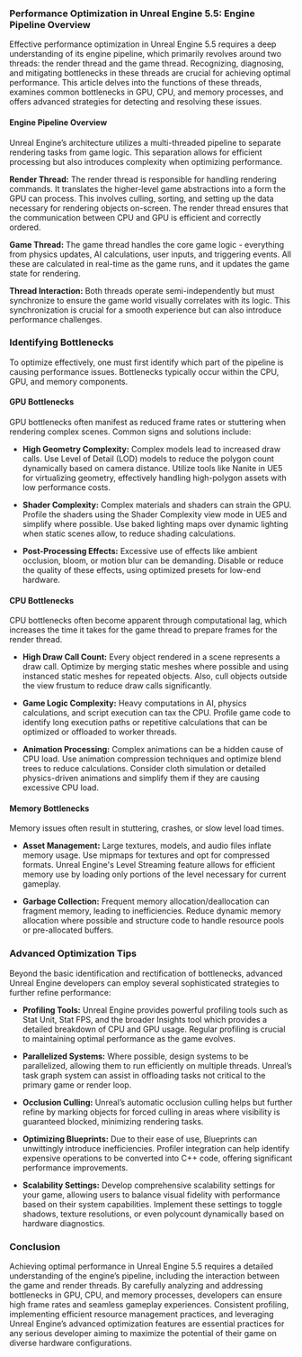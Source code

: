 ### Performance Optimization in Unreal Engine 5.5: Engine Pipeline Overview

Effective performance optimization in Unreal Engine 5.5 requires a deep understanding of its engine pipeline, which primarily revolves around two threads: the render thread and the game thread. Recognizing, diagnosing, and mitigating bottlenecks in these threads are crucial for achieving optimal performance. This article delves into the functions of these threads, examines common bottlenecks in GPU, CPU, and memory processes, and offers advanced strategies for detecting and resolving these issues.

#### Engine Pipeline Overview

Unreal Engine’s architecture utilizes a multi-threaded pipeline to separate rendering tasks from game logic. This separation allows for efficient processing but also introduces complexity when optimizing performance.

**Render Thread:**
The render thread is responsible for handling rendering commands. It translates the higher-level game abstractions into a form the GPU can process. This involves culling, sorting, and setting up the data necessary for rendering objects on-screen. The render thread ensures that the communication between CPU and GPU is efficient and correctly ordered.

**Game Thread:**
The game thread handles the core game logic - everything from physics updates, AI calculations, user inputs, and triggering events. All these are calculated in real-time as the game runs, and it updates the game state for rendering.

**Thread Interaction:**
Both threads operate semi-independently but must synchronize to ensure the game world visually correlates with its logic. This synchronization is crucial for a smooth experience but can also introduce performance challenges.

### Identifying Bottlenecks

To optimize effectively, one must first identify which part of the pipeline is causing performance issues. Bottlenecks typically occur within the CPU, GPU, and memory components.

#### GPU Bottlenecks

GPU bottlenecks often manifest as reduced frame rates or stuttering when rendering complex scenes. Common signs and solutions include:

- **High Geometry Complexity:**
  Complex models lead to increased draw calls. Use Level of Detail (LOD) models to reduce the polygon count dynamically based on camera distance. Utilize tools like Nanite in UE5 for virtualizing geometry, effectively handling high-polygon assets with low performance costs.

- **Shader Complexity:**
  Complex materials and shaders can strain the GPU. Profile the shaders using the Shader Complexity view mode in UE5 and simplify where possible. Use baked lighting maps over dynamic lighting when static scenes allow, to reduce shading calculations.

- **Post-Processing Effects:**
  Excessive use of effects like ambient occlusion, bloom, or motion blur can be demanding. Disable or reduce the quality of these effects, using optimized presets for low-end hardware.

#### CPU Bottlenecks

CPU bottlenecks often become apparent through computational lag, which increases the time it takes for the game thread to prepare frames for the render thread.

- **High Draw Call Count:**
  Every object rendered in a scene represents a draw call. Optimize by merging static meshes where possible and using instanced static meshes for repeated objects. Also, cull objects outside the view frustum to reduce draw calls significantly.

- **Game Logic Complexity:**
  Heavy computations in AI, physics calculations, and script execution can tax the CPU. Profile game code to identify long execution paths or repetitive calculations that can be optimized or offloaded to worker threads.

- **Animation Processing:**
  Complex animations can be a hidden cause of CPU load. Use animation compression techniques and optimize blend trees to reduce calculations. Consider cloth simulation or detailed physics-driven animations and simplify them if they are causing excessive CPU load.

#### Memory Bottlenecks

Memory issues often result in stuttering, crashes, or slow level load times.

- **Asset Management:**
  Large textures, models, and audio files inflate memory usage. Use mipmaps for textures and opt for compressed formats. Unreal Engine's Level Streaming feature allows for efficient memory use by loading only portions of the level necessary for current gameplay.

- **Garbage Collection:**
  Frequent memory allocation/deallocation can fragment memory, leading to inefficiencies. Reduce dynamic memory allocation where possible and structure code to handle resource pools or pre-allocated buffers.

### Advanced Optimization Tips

Beyond the basic identification and rectification of bottlenecks, advanced Unreal Engine developers can employ several sophisticated strategies to further refine performance:

- **Profiling Tools:**
  Unreal Engine provides powerful profiling tools such as Stat Unit, Stat FPS, and the broader Insights tool which provides a detailed breakdown of CPU and GPU usage. Regular profiling is crucial to maintaining optimal performance as the game evolves.

- **Parallelized Systems:**
  Where possible, design systems to be parallelized, allowing them to run efficiently on multiple threads. Unreal’s task graph system can assist in offloading tasks not critical to the primary game or render loop.

- **Occlusion Culling:**
  Unreal’s automatic occlusion culling helps but further refine by marking objects for forced culling in areas where visibility is guaranteed blocked, minimizing rendering tasks.

- **Optimizing Blueprints:**
  Due to their ease of use, Blueprints can unwittingly introduce inefficiencies. Profiler integration can help identify expensive operations to be converted into C++ code, offering significant performance improvements.

- **Scalability Settings:**
  Develop comprehensive scalability settings for your game, allowing users to balance visual fidelity with performance based on their system capabilities. Implement these settings to toggle shadows, texture resolutions, or even polycount dynamically based on hardware diagnostics.

### Conclusion

Achieving optimal performance in Unreal Engine 5.5 requires a detailed understanding of the engine’s pipeline, including the interaction between the game and render threads. By carefully analyzing and addressing bottlenecks in GPU, CPU, and memory processes, developers can ensure high frame rates and seamless gameplay experiences. Consistent profiling, implementing efficient resource management practices, and leveraging Unreal Engine’s advanced optimization features are essential practices for any serious developer aiming to maximize the potential of their game on diverse hardware configurations.